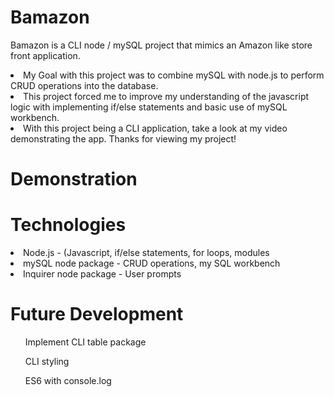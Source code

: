 # Bamazon


Bamazon is a CLI node / mySQL project that mimics an Amazon like store front application. 

<li>My Goal with this project was to combine mySQL with node.js to perform CRUD operations into the database. </li>

<li>This project forced me to improve my understanding of the javascript logic with implementing if/else statements and basic use of mySQL workbench. </li>

<li>With this project being a CLI application, take a look at my video demonstrating the app. Thanks for viewing my project!</li>

# Demonstration


# Technologies
<li>Node.js - (Javascript, if/else statements, for loops, modules</li> 
<li>mySQL node package - CRUD operations, my SQL workbench </li>
<li>Inquirer node package - User prompts</li>


# Future Development
<ol>Implement CLI table package</ol>
<ol>CLI styling</ol>
<ol>ES6 with console.log</ol>